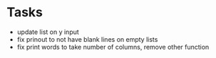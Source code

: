# Tasks
- update list on y input
- fix prinout to not have blank lines on empty lists
- fix print words to take number of columns, remove other function
